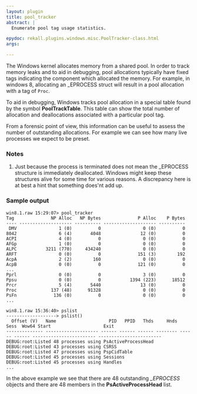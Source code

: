 ```yaml
---
layout: plugin
title: pool_tracker
abstract: |
  Enumerate pool tag usage statistics.

epydoc: rekall.plugins.windows.misc.PoolTracker-class.html
args:

---
```


The Windows kernel allocates memory from a shared pool. In order to track memory
leaks and to aid in debugging, pool allocations typically have fixed tags
indicating the component which allocated the memory. For example, in windows 8,
allocating an _EPROCESS struct will result in a pool allocation with a tag of
`Proc`.

To aid in debugging, Windows tracks pool allocation in a special table found by
the symbol **PoolTrackTable**. This table can show the total number of
allocation and deallocations associated with a particular pool tag.

From a forensic point of view, this information can be useful to assess the
number of outstanding allocations. For example we can see how many live
processes we expect to be preset.

### Notes

1. Just because the process is terminated does not mean the _EPROCESS structure
   is immediately deallocated. Windows might keep these structures alive for
   some time for various reasons. A discrepancy here is at best a hint that
   something does'nt add up.

### Sample output

```
win8.1.raw 15:29:07> pool_tracker
Tag              NP Alloc   NP Bytes              P Alloc    P Bytes
---- -------------------- ---------- -------------------- ----------
 DMV                1 (0)          0                0 (0)          0
8042                6 (4)       4048               12 (0)          0
ACPI                4 (0)          0                0 (0)          0
AFGp                1 (0)          0                0 (0)          0
ALPC           3211 (770)     434240                0 (0)          0
ARFT                0 (0)          0              151 (3)        192
AcpA                2 (2)        160                0 (0)          0
AcpB                0 (0)          0              121 (0)          0
...
Pprl                0 (0)          0                3 (0)          0
Ppsu                0 (0)          0           1394 (223)      18512
Prcr                5 (4)       5440               13 (0)          0
Proc             137 (48)      91328                0 (0)          0
PsFn              136 (0)          0                0 (0)          0
...

win8.1.raw 15:36:40> pslist
-------------------> pslist()
  Offset (V)   Name                    PID   PPID   Thds     Hnds   Sess  Wow64 Start                    Exit
-------------- -------------------- ------ ------ ------ -------- ------ ------ ------------------------ ------------------------
DEBUG:root:Listed 48 processes using PsActiveProcessHead
DEBUG:root:Listed 43 processes using CSRSS
DEBUG:root:Listed 47 processes using PspCidTable
DEBUG:root:Listed 45 processes using Sessions
DEBUG:root:Listed 45 processes using Handles
...
```

In the above example we see that there are 48 outstanding *_EPROCESS* objects
and there are 48 members in the **PsActiveProcessHead** list.
